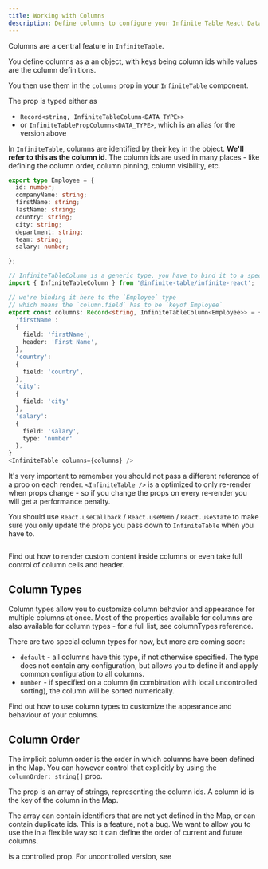```yaml
---
title: Working with Columns
description: Define columns to configure your Infinite Table React DataGrid - fixed and flexible columns, resize, column groups and more
---
```


Columns are a central feature in `InfiniteTable`.

You define columns as a an object, with keys being column ids while values are the column definitions.

You then use them in the `columns` prop in your `InfiniteTable` component.

The <PropLink name="columns" /> prop is typed either as
- `Record<string, InfiniteTableColumn<DATA_TYPE>>`
- or `InfiniteTablePropColumns<DATA_TYPE>`, which is an alias for the version above

<Note title="Understanding column id">

In `InfiniteTable`, columns are identified by their key in the <PropLink name="columns" /> object. **We'll refer to this as the column id**.
The column ids are used in many places - like defining the <PropLink name="columnOrder" code={false}>column order</PropLink>, column pinning, column visibility, etc.

</Note>

```ts
export type Employee = {
  id: number;
  companyName: string;
  firstName: string;
  lastName: string;
  country: string;
  city: string;
  department: string;
  team: string;
  salary: number;

};

// InfiniteTableColumn is a generic type, you have to bind it to a specific data-type
import { InfiniteTableColumn } from '@infinite-table/infinite-react';

// we're binding it here to the `Employee` type
// which means the `column.field` has to be `keyof Employee`
export const columns: Record<string, InfiniteTableColumn<Employee>> = {
  'firstName':
  {
    field: 'firstName',
    header: 'First Name',
  },
  'country':
  {
    field: 'country',
  },
  'city':
  {
    field: 'city'
  },
  'salary':
  {
    field: 'salary',
    type: 'number'
  },
}
<InfiniteTable columns={columns} />
```

<Gotcha>

It's very important to remember you should not pass a different reference of a prop on each render. `<InfiniteTable />` is a optimized to only re-render when props change - so if you change the props on every re-render you will get a performance penalty.

You should use `React.useCallback` / `React.useMemo` / `React.useState` to make sure you only update the props you pass down to `InfiniteTable` when you have to.

</Gotcha>

<Sandpack title="Basic Column Configuration">

```ts file=basic-columns-example.page.tsx

```

</Sandpack>

<YouWillLearnCard inline title="Learn more about customizing Column Rendering" path="./columns/column-rendering">
Find out how to render custom content inside columns or even take full control of column cells and header.
</YouWillLearnCard>


## Column Types

Column types allow you to customize column behavior and appearance for multiple columns at once. Most of the properties available for columns are also available for column types - for a full list, see <PropLink>columnTypes</PropLink> reference.

There are two special <PropLink code={false} name="columns.type">column types</PropLink> for now, but more are coming soon:

- `default` - all columns have this type, if not otherwise specified. The type does not contain any configuration, but allows you to define it and apply common configuration to all columns.
- `number` - if specified on a column (in combination with local uncontrolled sorting), the column will be sorted numerically.

<YouWillLearnCard inline title="Learn more on Column Types" path="./columns/column-types">
Find out how to use column types to customize the appearance and behaviour of your columns.
</YouWillLearnCard>


## Column Order

The implicit column order is the order in which columns have been defined in the <PropLink name="columns" /> Map. You can however control that explicitly by using the `columnOrder: string[]` prop.

The <PropLink name="columnOrder" /> prop is an array of strings, representing the column ids. A column id is the key of the column in the <PropLink name="columns" /> Map.

<Note>

The <PropLink name="columnOrder" /> array can contain identifiers that are not yet defined in the <PropLink name="columns" /> Map, or can contain duplicate ids. This is a feature, not a bug. We want to allow you to use the <PropLink name="columnOrder" /> in a flexible way so it can define the order of current and future columns.

</Note>

<Note>
<PropLink name="columnOrder" /> is a controlled prop. For uncontrolled version, see <PropLink name="defaultColumnOrder" />
</Note>

<Sandpack title="Column Order demo, with firstName col displayed twice">

```tsx file=$DOCS/reference/columnOrder-example.page.tsx

```

</Sandpack>
